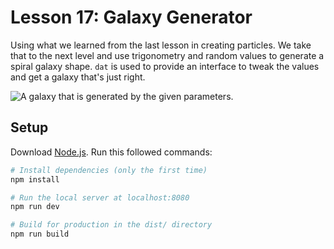 # Lesson 17: Galaxy Generator
Using what we learned from the last lesson in creating particles. We take that to the next level and use trigonometry and random values to generate a spiral galaxy shape. `dat` is used to provide an interface to tweak the values and get a galaxy that's just right.

![A galaxy that is generated by the given parameters.](/17-galaxy-generator/readme-assets/galaxy.gif)

## Setup
Download [Node.js](https://nodejs.org/en/download/).
Run this followed commands:

``` bash
# Install dependencies (only the first time)
npm install

# Run the local server at localhost:8080
npm run dev

# Build for production in the dist/ directory
npm run build
```
